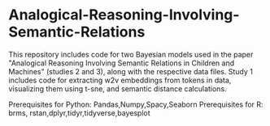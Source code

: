# Analogical-Reasoning-Involving-Semantic-Relations

This repository includes code for two Bayesian models used in the paper "Analogical Reasoning Involving Semantic Relations in Children and Machines" (studies 2 and 3), along with the respective data files. 
Study 1 includes code for extracting w2v embeddings from tokens in data, visualizing them using t-sne, and semantic distance calculations.

Prerequisites for Python: Pandas,Numpy,Spacy,Seaborn
Prerequisites for R: brms, rstan,dplyr,tidyr,tidyverse,bayesplot
